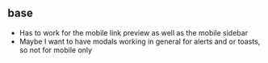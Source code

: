 ## base

-   Has to work for the mobile link preview as well as the mobile sidebar
-   Maybe I want to have modals working in general for alerts and or toasts, so not for mobile only
